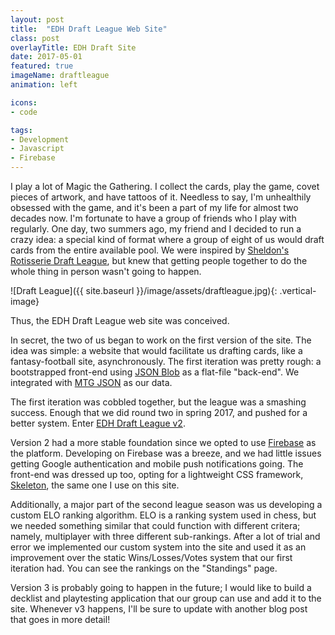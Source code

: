 ```yaml
---
layout: post
title:  "EDH Draft League Web Site"
class: post
overlayTitle: EDH Draft Site
date: 2017-05-01
featured: true
imageName: draftleague
animation: left

icons:
- code

tags:
- Development
- Javascript
- Firebase
---
```


<span class="dropcap">I</span> play a lot of Magic the Gathering. I collect the cards, play the game, covet pieces of artwork, and have tattoos of it. Needless to say, I'm unhealthily obsessed with the game, and it's been a part of my life for almost two decades now. I'm fortunate to have a group of friends who I play with regularly. One day, two summers ago, my friend and I decided to run a crazy idea: a special kind of format where a group of eight of us would draft cards from the entire available pool. We were inspired by [Sheldon's Rotisserie Draft League](http://www.starcitygames.com/article/35090_Friends-Setting-Up-The-Commander-Rotisserie-Draft.html), but knew that getting people together to do the whole thing in person wasn't going to happen.

![Draft League]({{ site.baseurl }}/image/assets/draftleague.jpg){: .vertical-image}

Thus, the EDH Draft League web site was conceived.

In secret, the two of us began to work on the first version of the site. The idea was simple: a website that would facilitate us drafting cards, like a fantasy-football site, asynchronously. The first iteration was pretty rough: a bootstrapped front-end using [JSON Blob](https://jsonblob.com/) as a flat-file "back-end". We integrated with [MTG JSON](https://mtgjson.com/) as our data.

The first iteration was cobbled together, but the league was a smashing success. Enough that we did round two in spring 2017, and pushed for a better system. Enter [EDH Draft League v2](https://www.edh-league.com/).

Version 2 had a more stable foundation since we opted to use [Firebase](https://firebase.google.com/) as the platform. Developing on Firebase was a breeze, and we had little issues getting Google authentication and mobile push notifications going. The front-end was dressed up too, opting for a lightweight CSS framework, [Skeleton](getskeleton.com), the same one I use on this site.

Additionally, a major part of the second league season was us developing a custom ELO ranking algorithm. ELO is a ranking system used in chess, but we needed something similar that could function with different critera; namely, multiplayer with three different sub-rankings. After a lot of trial and error we implemented our custom system into the site and used it as an improvement over the static Wins/Losses/Votes system that our first iteration had. You can see the rankings on the "Standings" page.

Version 3 is probably going to happen in the future; I would like to build a decklist and playtesting application that our group can use and add it to the site. Whenever v3 happens, I'll be sure to update with another blog post that goes in more detail!